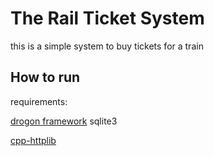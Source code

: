 # The Rail Ticket System

this is a simple system to buy tickets for a train

## How to run

requirements:

[drogon framework](https://github.com/drogonframework/drogon/wiki/CHN-02-%E5%AE%89%E8%A3%85)
sqlite3

[cpp-httplib](https://github.com/yhirose/cpp-httplib)
